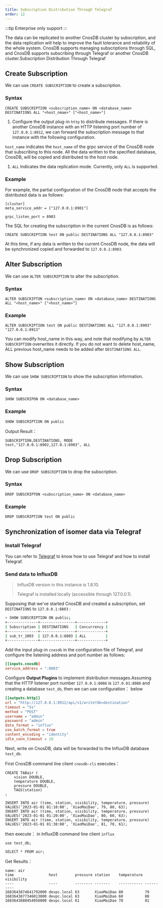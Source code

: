 ```yaml
---
title: Subscription Distribution Through Telegraf
order: 12
---
```


:::tip
Enterprise only support
:::

The data can be replicated to another CnosDB cluster by subscription, and the data replication will help to improve the fault tolerance and reliability of the whole system. CnosDB supports managing subscriptions through SQL, and CnosDB supports subscribing through Telegraf or another CnosDB cluster.Subscription Distribution Through Telegraf

## Create Subscription

We can use `CREATE SUBSCRIPTION` to create a subscription.

### Syntax

```
CREATE SUBSCRIPTION <subscription_name> ON <database_name> DESTINATIONS ALL "<host_nmae>" ["<host_name>"]
```

1. Configure the output plug-in `http` to distribute messages. If there is another CnosDB instance with an HTTP listening port number of `127.0.0.1:8912`, we can forward the subscription message to that instance with the following configuration.

`host_name` indicates the `host_name` of the grpc service of the CnosDB node that subscribing to this node.
All the data written to the specified database, CnosDB, will be copied and distributed to the host node.

1. `ALL` Indicates the data replication mode. Currently, only `ALL` is supported.

### Example

For example, the partial configuration of the CnosDB node that accepts the distributed data is as follows:

```
[cluster]
meta_service_addr = ["127.0.0.1:8901"]

grpc_listen_port = 8903
```

The SQL for creating the subscription in the current CnosDB is as follows:

```
CREATE SUBSCRIPTION test ON public DESTINATIONS ALL "127.0.0.1:8903"
```

At this time, if any data is written to the current CnosDB node, the data will be synchronized copied and forwarded to `127.0.0.1:8903`.

## Alter Subscription

We can use `ALTER SUBSCRIPTION` to alter the subscription.

### Syntax

```
ALTER SUBSCRIPTON <subscription_name> ON <database_name> DESTINATIONS ALL "<host_name>" ["<host_name>"]
```

### Example

```
ALTER SUBSCRIPTION test ON public DESTINATIONS ALL "127.0.0.1:8903" "127.0.0.1:8913"
```

You can modify host_name in this way, and note that modifying by `ALTER SUBSCRIPTION` overwrites it directly. If you do not want to delete host_name, ALL previous host_name needs to be added after `DESTINATIONS ALL`.

## Show Subscription

We can use `SHOW SUBSCRIPTION` to show the subscription information.

### Syntax

```
SHOW SUBSCRIPON ON <database_name>
```

### Example

```
SHOW SUBSCRIPTION ON public
```

Output Result：

```
SUBSCRIPTION,DESTINATIONS, MODE
test,"127.0.0.1:8902,127.0.1:8903", ALL
```

## Drop Subscription

We can use `DROP SUBSCRIPTION` to drop the subscription.

### Syntax

```
DROP SUBSCRIPTON <subscription_name> ON <database_name>
```

### Example

```
DROP SUBSCRIPTION test ON public
```

## Synchronization of isomer data via Telegraf

### Install Telegraf

You can refer to [Telegraf](/eco-integration/index/telegraf#cnos-telegraf) to know how to use Telegraf and how to install Telegraf.

### Send data to InfluxDB

> InfluxDB version in this instance is 1.8.10.
>
> Telegraf is installed locally (accessible through 127.0.0.1).

Supposing that we've started CnosDB and created a subscription, set `DESTINATIONS` to `127.0.0.1:8803` :

```sh
> SHOW SUBSCRIPTION ON public;
+--------------+----------------+-------------+
| Subscription | DESTINATIONS   | Concurrency |
+--------------+----------------+-------------+
| sub_tr_1003  | 127.0.0.1:8803 | ALL         |
+--------------+----------------+-------------+
```

Add the input plug-in `cnosdb` in the configuration file of Telegraf, and configure the listening address and port number as follows:

```toml
[[inputs.cnosdb]
service_address = ":8803"
```

Configure **Output Plugins** to implement distribution messages.Assuming that the HTTP listener port number `127.0.0.1:8086` is `127.0.01:8086` and creating a database `test_db`, then we can use configuration： below

```toml
[[outputs.http]]
url = "http://127.0.0.1:8912/api/v1/write?db=destination"
timeout = "5s"
method = "POST"
username = "admin"
password = "admin"
data_format = "influx"
use_batch_format = true
content_encoding = "identity"
idle_conn_timeout = 10
```

Next, write on CnosDB, data will be forwarded to the InfluxDB database `test_db`.

First CnosDB command line client `cnosdb-cli` executes：

```
CREATE TABair (
    vision DOUBLE,
    temperature DOUBLE,
    pressure DOUBLE,
    TAGS(station)
;

INSERT INTO air (time, station, visibility, temperature, pressure) VALUES('2023-01-01 01:10:00', 'XiaoMaiDao', 79, 80, 63);
INSERT INTO air (time, station, visibility, temperature, pressure) VALUES('2023-01-01 01:20:00', 'XiaoMaiDao', 80, 60, 63);
INSERT INTO air (time, station, visibility, temperature, pressure) VALUES('2023-01-01 01:30:00', 'XiaoMaiDao', 81, 70, 61);
```

then execute： in InfluxDB command line client `influx`

```
use test_db;

SELECT * FROM air;
```

Get Results：

```
name: air
time                host        pressure station    temperature visibility
----                ----        -------- -------    ----------- ----------
1683643874641792000 devpc.local 63       XiaoMaiDao 80          79
1683643877346013000 devpc.local 63       XiaoMaiDao 60          80
1683643880454956000 devpc.local 61       XiaoMaiDao 70          81
```
